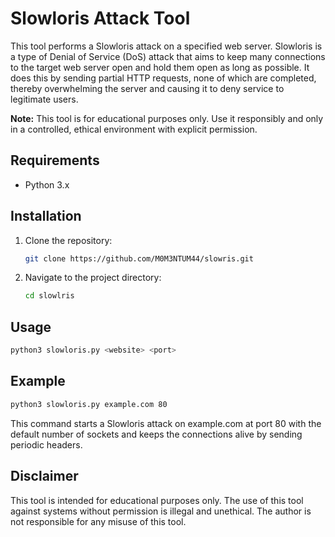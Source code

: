 # Slowloris Attack Tool

This tool performs a Slowloris attack on a specified web server. Slowloris is a type of Denial of Service (DoS) attack that aims to keep many connections to the target web server open and hold them open as long as possible. It does this by sending partial HTTP requests, none of which are completed, thereby overwhelming the server and causing it to deny service to legitimate users.

**Note:** This tool is for educational purposes only. Use it responsibly and only in a controlled, ethical environment with explicit permission.

## Requirements

- Python 3.x

## Installation

1. Clone the repository:
    ```bash
    git clone https://github.com/M0M3NTUM44/slowris.git
    ```

2. Navigate to the project directory:
    ```bash
    cd slowlris
    ```

## Usage

```bash
python3 slowloris.py <website> <port>
```

## Example

```bash
python3 slowloris.py example.com 80
```
This command starts a Slowloris attack on example.com at port 80 with the default number of sockets and keeps the connections alive by sending periodic headers.

## Disclaimer
This tool is intended for educational purposes only. The use of this tool against systems without permission is illegal and unethical. The author is not responsible for any misuse of this tool.
